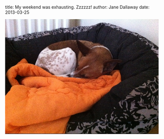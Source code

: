 
title: My weekend was exhausting. Zzzzzz!
author: Jane Dallaway
date: 2013-03-25

<div><a href="/media/JIphoto.JPG"><img width="500" src="/media/JIphoto.JPG.500.JPG" height="374"></img></a></div>



 
    